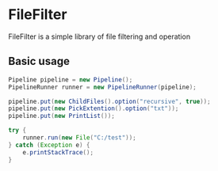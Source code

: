 # FileFilter
FileFilter is a simple library of file filtering and operation


## Basic usage
```java
Pipeline pipeline = new Pipeline();
PipelineRunner runner = new PipelineRunner(pipeline);

pipeline.put(new ChildFiles().option("recursive", true));
pipeline.put(new PickExtention().option("txt"));
pipeline.put(new PrintList());

try {
    runner.run(new File("C:/test"));
} catch (Exception e) {
    e.printStackTrace();
}
```